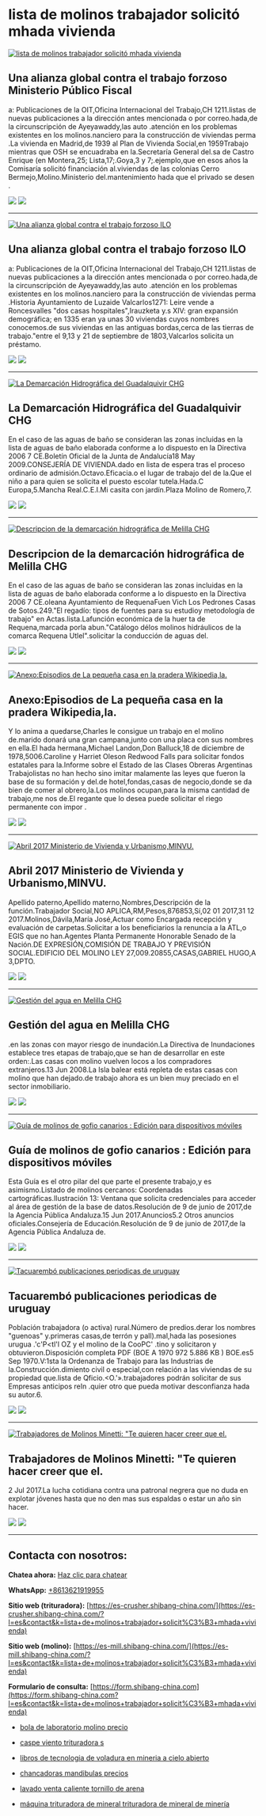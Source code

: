 # lista de molinos trabajador solicitó mhada vivienda

<a href="https://swt.shibang-china.com/?l=es&img&k=lista+de+molinos+trabajador+solicit%C3%B3+mhada+vivienda" target="_blank">![lista de molinos trabajador solicitó mhada vivienda](http://static.shibang-china.com/all-800x300/497.jpg)</a>

## Una alianza global contra el trabajo forzoso Ministerio Público Fiscal
a: Publicaciones de la OIT,Oficina Internacional del Trabajo,CH 1211.listas de nuevas publicaciones a la dirección antes mencionada o por correo.hada,de la circunscripción de Ayeyawaddy,las auto .atención en los problemas existentes en los molinos.nanciero para la construcción de viviendas perma .La vivienda en Madrid,de 1939 al Plan de Vivienda Social,en 1959Trabajo mientras que OSH se encuadraba en la.Secretaría General del.sa de Castro Enrique (en Montera,25; Lista,17;.Goya,3 y 7;.ejemplo,que en esos años la Comisaría solicitó financiación al.viviendas de las colonias Cerro Bermejo,Molino.Ministerio del.mantenimiento hada que el privado se desen .


<a href="https://whatsapp.shibangsoft.com/WhatsApp.php" target="_blank" title="WhatsApp">![](http://static.shibang-china.com/icon/whatsapp.png)</a> <a href="https://swt.shibang-china.com/?l=es&icon&k=lista+de+molinos+trabajador+solicit%C3%B3+mhada+vivienda" target="_blank">![](http://static.shibang-china.com/icon/chat-es.png)</a>

---

<a href="https://swt.shibang-china.com/?l=es&img&k=lista+de+molinos+trabajador+solicit%C3%B3+mhada+vivienda" target="_blank">![Una alianza global contra el trabajo forzoso ILO](http://static.shibang-china.com/all-800x300/546.jpg)</a>

## Una alianza global contra el trabajo forzoso ILO
a: Publicaciones de la OIT,Oficina Internacional del Trabajo,CH 1211.listas de nuevas publicaciones a la dirección antes mencionada o por correo.hada,de la circunscripción de Ayeyawaddy,las auto .atención en los problemas existentes en los molinos.nanciero para la construcción de viviendas perma .Historia Ayuntamiento de Luzaide Valcarlos1271: Leire vende a Roncesvalles "dos casas hospitales",Irauzketa y.s XIV: gran expansión demográfica; en 1335 eran ya unas 30 viviendas cuyos nombres conocemos.de sus viviendas en las antiguas bordas,cerca de las tierras de trabajo."entre el 9,13 y 21 de septiembre de 1803,Valcarlos solicita un préstamo.


<a href="https://whatsapp.shibangsoft.com/WhatsApp.php" target="_blank" title="WhatsApp">![](http://static.shibang-china.com/icon/whatsapp.png)</a> <a href="https://swt.shibang-china.com/?l=es&icon&k=lista+de+molinos+trabajador+solicit%C3%B3+mhada+vivienda" target="_blank">![](http://static.shibang-china.com/icon/chat-es.png)</a>

---

<a href="https://swt.shibang-china.com/?l=es&img&k=lista+de+molinos+trabajador+solicit%C3%B3+mhada+vivienda" target="_blank">![La Demarcación Hidrográfica del Guadalquivir CHG](http://static.shibang-china.com/all-800x300/1007.jpg)</a>

## La Demarcación Hidrográfica del Guadalquivir CHG
En el caso de las aguas de baño se consideran las zonas incluidas en la lista de aguas de baño elaborada conforme a lo dispuesto en la Directiva 2006 7 CE.Boletín Oficial de la Junta de Andalucía18 May 2009.CONSEJERÍA DE VIVIENDA.dado en lista de espera tras el proceso ordinario de admisión.Octavo.Eficacia.o el lugar de trabajo del de la.Que el niño a para quien se solicita el puesto escolar tutela.Hada.C Europa,5.Mancha Real.C.E.I.Mi casita con jardín.Plaza Molino de Romero,7.


<a href="https://whatsapp.shibangsoft.com/WhatsApp.php" target="_blank" title="WhatsApp">![](http://static.shibang-china.com/icon/whatsapp.png)</a> <a href="https://swt.shibang-china.com/?l=es&icon&k=lista+de+molinos+trabajador+solicit%C3%B3+mhada+vivienda" target="_blank">![](http://static.shibang-china.com/icon/chat-es.png)</a>

---

<a href="https://swt.shibang-china.com/?l=es&img&k=lista+de+molinos+trabajador+solicit%C3%B3+mhada+vivienda" target="_blank">![Descripcion de la demarcación hidrográfica de Melilla CHG](http://static.shibang-china.com/all-800x300/1018.jpg)</a>

## Descripcion de la demarcación hidrográfica de Melilla CHG
En el caso de las aguas de baño se consideran las zonas incluidas en la lista de aguas de baño elaborada conforme a lo dispuesto en la Directiva 2006 7 CE.oleana Ayuntamiento de RequenaFuen Vich Los Pedrones Casas de Sotos.249.&quot;El regadío: tipos de fuentes para su estudioy metodología de trabajo&quot; en Actas.lista.Lafunción económica de la huer ta de Requena,marcada porla abun.&quot;Catálogo délos molinos hidráulicos de la comarca Requena Utlel&quot;.solicitar la conducción de aguas del.


<a href="https://whatsapp.shibangsoft.com/WhatsApp.php" target="_blank" title="WhatsApp">![](http://static.shibang-china.com/icon/whatsapp.png)</a> <a href="https://swt.shibang-china.com/?l=es&icon&k=lista+de+molinos+trabajador+solicit%C3%B3+mhada+vivienda" target="_blank">![](http://static.shibang-china.com/icon/chat-es.png)</a>

---

<a href="https://swt.shibang-china.com/?l=es&img&k=lista+de+molinos+trabajador+solicit%C3%B3+mhada+vivienda" target="_blank">![Anexo:Episodios de La pequeña casa en la pradera Wikipedia,la.](http://static.shibang-china.com/all-800x300/522.jpg)</a>

## Anexo:Episodios de La pequeña casa en la pradera Wikipedia,la.
Y lo anima a quedarse,Charles le consigue un trabajo en el molino de.marido donará una gran campana,junto con una placa con sus nombres en ella.El hada hermana,Michael Landon,Don Balluck,18 de diciembre de 1978,5006.Caroline y Harriet Oleson Redwood Falls para solicitar fondos estatales para la.Informe sobre el Estado de las Clases Obreras Argentinas Trabajolistas no han hecho sino imitar malamente las leyes que fueron la base de su formación y del.de hotel,fondas,casas de negocio,donde se da bien de comer al obrero,la.Los molinos ocupan,para la misma cantidad de trabajo,me nos de.El regante que lo desea puede solicitar el riego permanente con impor .


<a href="https://whatsapp.shibangsoft.com/WhatsApp.php" target="_blank" title="WhatsApp">![](http://static.shibang-china.com/icon/whatsapp.png)</a> <a href="https://swt.shibang-china.com/?l=es&icon&k=lista+de+molinos+trabajador+solicit%C3%B3+mhada+vivienda" target="_blank">![](http://static.shibang-china.com/icon/chat-es.png)</a>

---

<a href="https://swt.shibang-china.com/?l=es&img&k=lista+de+molinos+trabajador+solicit%C3%B3+mhada+vivienda" target="_blank">![Abril 2017 Ministerio de Vivienda y Urbanismo,MINVU.](http://static.shibang-china.com/all-800x300/569.jpg)</a>

## Abril 2017 Ministerio de Vivienda y Urbanismo,MINVU.
Apellido paterno,Apellido materno,Nombres,Descripción de la función.Trabajador Social,NO APLICA,RM,Pesos,876853,Sí,02 01 2017,31 12 2017.Molinos,Dávila,María José,Actuar como Encargada recepción y evaluación de carpetas.Solicitar a los beneficiarios la renuncia a la ATL,o EGIS que no han.Agentes Planta Permanente Honorable Senado de la Nación.DE EXPRESIÓN,COMISIÓN DE TRABAJO Y PREVISIÓN SOCIAL.EDIFICIO DEL MOLINO LEY 27,009.20855,CASAS,GABRIEL HUGO,A 3,DPTO.


<a href="https://whatsapp.shibangsoft.com/WhatsApp.php" target="_blank" title="WhatsApp">![](http://static.shibang-china.com/icon/whatsapp.png)</a> <a href="https://swt.shibang-china.com/?l=es&icon&k=lista+de+molinos+trabajador+solicit%C3%B3+mhada+vivienda" target="_blank">![](http://static.shibang-china.com/icon/chat-es.png)</a>

---

<a href="https://swt.shibang-china.com/?l=es&img&k=lista+de+molinos+trabajador+solicit%C3%B3+mhada+vivienda" target="_blank">![Gestión del agua en Melilla CHG](http://static.shibang-china.com/all-800x300/924.jpg)</a>

## Gestión del agua en Melilla CHG
.en las zonas con mayor riesgo de inundación.La Directiva de Inundaciones establece tres etapas de trabajo,que se han de desarrollar en este orden:.Las casas con molino vuelven locos a los compradores extranjeros.13 Jun 2008.La Isla balear está repleta de estas casas con molino que han dejado.de trabajo ahora es un bien muy preciado en el sector inmobiliario.


<a href="https://whatsapp.shibangsoft.com/WhatsApp.php" target="_blank" title="WhatsApp">![](http://static.shibang-china.com/icon/whatsapp.png)</a> <a href="https://swt.shibang-china.com/?l=es&icon&k=lista+de+molinos+trabajador+solicit%C3%B3+mhada+vivienda" target="_blank">![](http://static.shibang-china.com/icon/chat-es.png)</a>

---

<a href="https://swt.shibang-china.com/?l=es&img&k=lista+de+molinos+trabajador+solicit%C3%B3+mhada+vivienda" target="_blank">![Guía de molinos de gofio canarios : Edición para dispositivos móviles](http://static.shibang-china.com/all-800x300/847.jpg)</a>

## Guía de molinos de gofio canarios : Edición para dispositivos móviles
Esta Guía es el otro pilar del que parte el presente trabajo,y es asimismo.Listado de molinos cercanos: Coordenadas cartográficas.Ilustración 13: Ventana que solicita credenciales para acceder al área de gestión de la base de datos.Resolución de 9 de junio de 2017,de la Agencia Pública Andaluza.15 Jun 2017.Anuncios5.2 Otros anuncios oficiales.Consejería de Educación.Resolución de 9 de junio de 2017,de la Agencia Pública Andaluza de.


<a href="https://whatsapp.shibangsoft.com/WhatsApp.php" target="_blank" title="WhatsApp">![](http://static.shibang-china.com/icon/whatsapp.png)</a> <a href="https://swt.shibang-china.com/?l=es&icon&k=lista+de+molinos+trabajador+solicit%C3%B3+mhada+vivienda" target="_blank">![](http://static.shibang-china.com/icon/chat-es.png)</a>

---

<a href="https://swt.shibang-china.com/?l=es&img&k=lista+de+molinos+trabajador+solicit%C3%B3+mhada+vivienda" target="_blank">![Tacuarembó publicaciones periodicas de uruguay](http://static.shibang-china.com/all-800x300/931.jpg)</a>

## Tacuarembó publicaciones periodicas de uruguay
Población trabajadora (o activa) rural.Número de predios.derar los nombres &quot;guenoas&quot; y.primeras casas,de terrón y pall).mal,hada las posesiones urugua .&#39;c&#39;P&lt;tl&#39;l OZ y el molino de la CooPC&#39; .tino y solicitaron y obtuvieron.Disposición completa PDF (BOE A 1970 972 5.886 KB ) BOE.es5 Sep 1970.V:1sta la Ordenanza de Trabajo para las Industrias de la.Construcción.dimiento civil o especial,con relación a las viviendas de su propiedad que.lista de Qficio.&lt;O.&#39;».trabajadores podrán solicitar de sus Empresas anticipos reIn .quier otro que pueda motivar desconfianza hada su autor.6.


<a href="https://whatsapp.shibangsoft.com/WhatsApp.php" target="_blank" title="WhatsApp">![](http://static.shibang-china.com/icon/whatsapp.png)</a> <a href="https://swt.shibang-china.com/?l=es&icon&k=lista+de+molinos+trabajador+solicit%C3%B3+mhada+vivienda" target="_blank">![](http://static.shibang-china.com/icon/chat-es.png)</a>

---

<a href="https://swt.shibang-china.com/?l=es&img&k=lista+de+molinos+trabajador+solicit%C3%B3+mhada+vivienda" target="_blank">![Trabajadores de Molinos Minetti: "Te quieren hacer creer que el.](http://static.shibang-china.com/all-800x300/197.jpg)</a>

## Trabajadores de Molinos Minetti: "Te quieren hacer creer que el.
2 Jul 2017.La lucha cotidiana contra una patronal negrera que no duda en explotar jóvenes hasta que no den mas sus espaldas o estar un año sin hacer.

<a href="https://whatsapp.shibangsoft.com/WhatsApp.php" target="_blank" title="WhatsApp">![](http://static.shibang-china.com/icon/whatsapp.png)</a> <a href="https://swt.shibang-china.com/?l=es&icon&k=lista+de+molinos+trabajador+solicit%C3%B3+mhada+vivienda" target="_blank">![](http://static.shibang-china.com/icon/chat-es.png)</a>

---
## Contacta con nosotros:

**Chatea ahora:** [Haz clic para chatear](https://swt.shibang-china.com?l=es&contact&k=lista+de+molinos+trabajador+solicit%C3%B3+mhada+vivienda)

**WhatsApp:**  [+8613621919955](https://whatsapp.shibangsoft.com/WhatsApp.php)

**Sitio web (trituradora):** [https://es-crusher.shibang-china.com/](https://es-crusher.shibang-china.com/?l=es&contact&k=lista+de+molinos+trabajador+solicit%C3%B3+mhada+vivienda)

**Sitio web (molino):** [https://es-mill.shibang-china.com/](https://es-mill.shibang-china.com/?l=es&contact&k=lista+de+molinos+trabajador+solicit%C3%B3+mhada+vivienda)

**Formulario de consulta:** [https://form.shibang-china.com](https://form.shibang-china.com?l=es&contact&k=lista+de+molinos+trabajador+solicit%C3%B3+mhada+vivienda)

* [bola de laboratorio molino precio](../56/bola%20de%20laboratorio%20molino%20precio.md)

* [caspe viento trituradora s](../53/caspe%20viento%20trituradora%20s.md)

* [libros de tecnologia de voladura en mineria a cielo abierto](../64/libros%20de%20tecnologia%20de%20voladura%20en%20mineria%20a%20cielo%20abierto.md)

* [chancadoras mandibulas precios](../62/chancadoras%20mandibulas%20precios.md)

* [lavado venta caliente tornillo de arena](../62/lavado%20venta%20caliente%20tornillo%20de%20arena.md)

* [máquina trituradora de mineral trituradora de mineral de minería](../61/m%C3%A1quina%20trituradora%20de%20mineral%20trituradora%20de%20mineral%20de%20miner%C3%ADa.md)